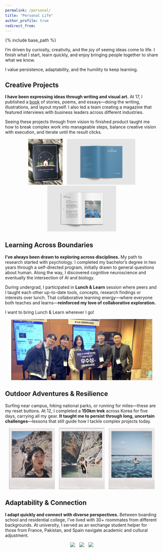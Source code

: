 ```yaml
---
permalink: /personal/
title: "Personal Life"
author_profile: true
redirect_from: 
---
```


{% include base_path %}


I’m driven by curiosity, creativity, and the joy of seeing ideas come to life. I finish what I start, learn quickly, and enjoy bringing people together to share what we know.

I value persistence, adaptability, and the humility to keep learning. 

## Creative Projects

**I have been expressing ideas through writing and visual art.**
At 17, I published a [book](https://product.kyobobook.co.kr/detail/S000060619640) of stories, poems, and essays—doing the writing, illustrations, and layout myself. I also led a team creating a magazine that featured interviews with business leaders across different industries.

Seeing these projects through from vision to finished product taught me how to break complex work into manageable steps, balance creative vision with execution, and iterate until the result clicks.

<p align="center">
    <img src="../images/star-book.jpeg" height="150" hspace="5" >
    <img src="../images/the-stream-1.png" height="150" hspace="5" >
    <img src="../images/the-stream-2.png" height="150" hspace="5" >
</p>



## Learning Across Boundaries
**I’ve always been drawn to exploring across disciplines.** 
My path to research started with psychology. I completed my bachelor’s degree in two years through a self-directed program, initially drawn to general questions about human. 
Along the way, I discovered cognitive neuroscience and eventually the intersection of AI and biology.

During undergrad, I participated in **Lunch & Learn** session where peers and I taught each other up-to-date tools, concepts, research findings or interests over lunch. That collaborative learning energy—where everyone both teaches and learns—**reinforced my love of collaborative exploration.** 

I want to bring Lunch & Learn wherever I go!

<p align="center">
    <img src="../images/poster.jpg" height="200" >
</p>


## Outdoor Adventures & Resilience
Surfing near campus, hiking national parks, or running for miles—these are my reset buttons. 
At 12, I completed a **150km trek** across Korea for five days, carrying all my gear. **It taught me to persist through long, uncertain challenges**—lessons that still guide how I tackle complex projects today.
<p align="center">
    <img src="../images/traveling.jpeg" height="200" hspace="5" >
    <img src="../images/hiking.jpeg" height="200" hspace="5" >
    <img src="../images/surfing.jpeg" height="200" hspace="5" >
</p>

## Adaptability & Connection
**I adapt quickly and connect with diverse perspectives.**
Between boarding school and residential college, I've lived with 30+ roommates from different backgrounds. At university, I served as an exchange student helper for those from France, Pakistan, and Spain navigate academic and cultural adjustment.

<p align="center">
    <img src="../images/EH.png" height="200" hspace="5" >
    <img src="../images/community.jpg" height="200" hspace="5" >
    <img src="../images/people.jpg" height="200" hspace="5" >
</p>